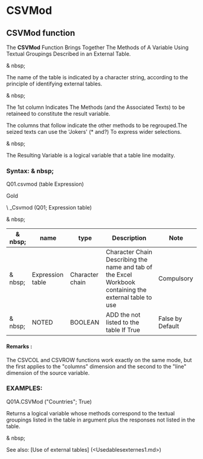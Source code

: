 # CSVMod

## CSVMod function

The **CSVMod** Function Brings Together The Methods of A Variable Using Textual Groupings Described in an External Table.

& nbsp;

The name of the table is indicated by a character string, according to the principle of identifying external tables.

& nbsp;

The 1st column Indicates The Methods (and the Associated Texts) to be retaineed to constitute the result variable.

The columns that follow indicate the other methods to be regrouped.The seized texts can use the 'Jokers' (\* and?) To express wider selections.

& nbsp;

The Resulting Variable is a logical variable that a table line modality.

### Syntax: & nbsp;

Q01.csvmod (table Expression)

Gold

\ _Csvmod (Q01; Expression table)

& nbsp;

| & nbsp; | **name** | **type** | **Description** | **Note** |
| --- | --- | --- | --- | --- |
| & nbsp; | Expression table | Character chain | Character Chain Describing the name and tab of the Excel Workbook containing the external table to use | Compulsory |
| & nbsp; | NOTED | BOOLEAN | ADD the not listed to the table If True | False by Default |


#### Remarks :

The CSVCOL and CSVROW functions work exactly on the same mode, but the first applies to the "columns" dimension and the second to the "line" dimension of the source variable.

### EXAMPLES:

Q01A.CSVMod ("Countries"; True)

Returns a logical variable whose methods correspond to the textual groupings listed in the table in argument plus the responses not listed in the table.

& nbsp;

See also: [Use of external tables] (<Usedablesexternes1.md>)
